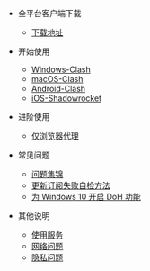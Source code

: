 - 全平台客户端下载

  - [下载地址](/resource/download)

- 开始使用

  - [Windows-Clash](/docs/clashwin)
  - [macOS-Clash](/docs/clashx)
  - [Android-Clash](/docs/Clash-for-Android)
  - [iOS-Shadowrocket](/docs/ios-shadowrocket)


- 进阶使用

  - [仅浏览器代理](/docs/google-Clash)

- 常见问题

  - [问题集锦](/other/q-a)
  - [更新订阅失败自检方法](/other/sub-error)
  - [为 Windows 10 开启 DoH 功能](/other/win10-doh)

- 其他说明

  - [使用服务](/other/use-service)
  - [网络问题](/other/net)
  - [隐私问题](/other/privacy)
